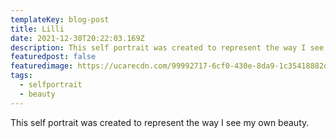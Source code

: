 ```yaml
---
templateKey: blog-post
title: Lilli
date: 2021-12-30T20:22:03.169Z
description: This self portrait was created to represent the way I see my own beauty.
featuredpost: false
featuredimage: https://ucarecdn.com/99992717-6cf0-430e-8da9-1c35418882da/63149364798__5609E40EE329453A83C7295158C99A65.jpeg
tags:
  - selfportrait
  - beauty
---
```

This self portrait was created to represent the way I see my own beauty.